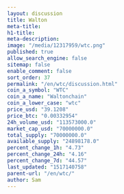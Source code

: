 ```yaml
---
layout: discussion
title: Walton
meta-title: 
h1-title: 
meta-description: 
image: "/media/12317959/wtc.png"
published: true
allow_search_engine: false
sitemap: false
enable_comment: false
sort_order: 37
permalink: "/en/wtc/discussion.html"
coin_a_symbol: "WTC"
coin_a_name: "Waltonchain"
coin_a_lower_case: "wtc"
price_usd: "39.1208"
price_btc: "0.00332954"
24h_volume_usd: "113573000.0"
market_cap_usd: "70000000.0"
total_supply: "70000000.0"
available_supply: "24898178.0"
percent_change_1h: "4.73"
percent_change_24h: "4.16"
percent_change_7d: "44.57"
last_updated: "1517140758"
parent-url: "/en/wtc/"
author: Sam
---
```


